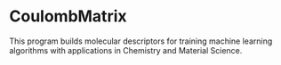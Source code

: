 # CoulombMatrix
This program builds molecular descriptors for training machine learning algorithms with applications in Chemistry and Material Science.
